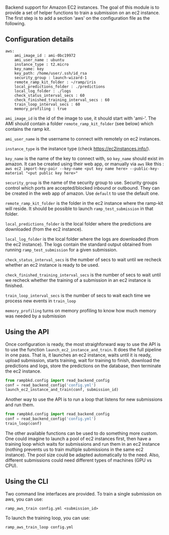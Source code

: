 Backend support for Amazon EC2 instances.
The goal of this module is to provide a set of
helper functions to train a submission on an ec2 instance.
The first step is to add a section 'aws' on the configuration
file as the following.

## Configuration details

```
aws:
    ami_image_id : ami-0bc19972
    ami_user_name : ubuntu
    instance_type : t2.micro
    key_name: key
    key_path: /home/user/.ssh/id_rsa
    security_group : launch-wizard-1
    remote_ramp_kit_folder : ~/ramp/iris
    local_predictions_folder : ./predictions
    local_log_folder : ./logs
    check_status_interval_secs : 60
    check_finished_training_interval_secs : 60
    train_loop_interval_secs : 60
    memory_profiling : true
```
 
`ami_image_id` is the id of the image to use, it should start with 'ami-'.
The AMI should contain a folder `remote_ramp_kit_folder` (see below)
which contains the ramp kit.

`ami_user_name` is the username to connect with remotely on ec2 instances.

`instance_type` is the instance type (check https://ec2instances.info/).

`key_name` is the name of the key to connect with, so `key_name` should
exist im amazon. It can be created using their web app, or manually via
`aws` like this :
```aws ec2 import-key-pair --key-name <put key name here> --public-key-material "<put public key here>"```

`security_group` is the name of the security group to use.
Security groups control which ports are accepted/blocked inbound or outbound.
They can be created in the web app of amazon. Use `default`
to use the default one.

`remote_ramp_kit_folder` is the folder in the ec2 instance
where the ramp-kit will reside. It should
be possible to launch `ramp_test_submission` in that folder.

`local_predictions_folder` is the local folder where the predictions are
downloaded (from the ec2 instance).

`local_log_folder` is the local folder where the logs are downloaded
(from the ec2 instance). The logs contain the standard output obtained
from running `ramp_test_submission` for a given submission.

`check_status_interval_secs` is the number of secs to wait until we
recheck whether an ec2 instance is ready to be used.

`check_finished_training_interval_secs` is the number of secs to wait
until we recheck whether the training of a submission in an ec2
instance is finished.

`train_loop_interval_secs` is the number of secs to wait each time we
process new events in `train_loop`

`memory_profiling` turns on memory profiling to know how much memory was
needed by a submission

## Using the API
Once configuration is ready, the most straighforward way to use the API is
to use the function `launch_ec2_instance_and_train`. It does the full pipeline
in one pass. That is, it launches an ec2 instance, waits until it is
ready, upload submission, starts training, wait for training to
finish, download the predictions and logs, store the predictions on the
database, then terminate the ec2 instance.

 ```python
from rampbkd.config import read_backend_config
conf = read_backend_config('config.yml')
launch_ec2_instance_and_train(conf, submission_id)
 ```
 
Another way to use the API is to run a loop that listens for new
submissions and  run them.

```python
from rampbkd.config import read_backend_config
conf = read_backend_config('config.yml')
train_loop(conf)
```

The other available functions can be used to do something more custom.
One could imagine to launch a pool of ec2 instances first, then have
a training loop which waits for submissions and run them in an ec2 instance
(nothing prevents us to train multiple submissions in the same ec2 instance).
The pool size could be adapted automatically to the need. Also, different
submissions could need different types of machines (GPU vs CPU).

## Using the CLI

Two command line interfaces are provided.
To train a single submission on aws, you can use:

```
ramp_aws_train config.yml <submission_id>
```

To launch the training loop, you can use:

```
ramp_aws_train_loop config.yml
```
